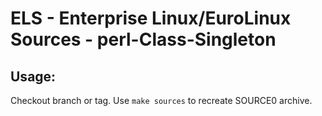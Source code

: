 # ELS - Enterprise Linux/EuroLinux Sources - perl-Class-Singleton
 
## Usage:
  Checkout branch or tag. Use `make sources` to recreate  SOURCE0 archive.
